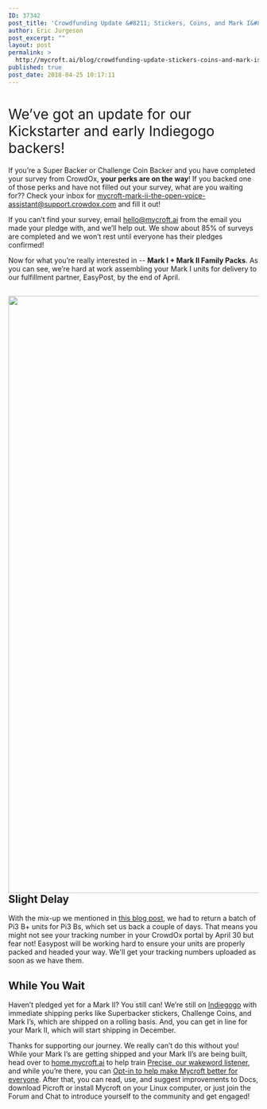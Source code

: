 ```yaml
---
ID: 37342
post_title: 'Crowdfunding Update &#8211; Stickers, Coins, and Mark I&#8217;s'
author: Eric Jurgeson
post_excerpt: ""
layout: post
permalink: >
  http://mycroft.ai/blog/crowdfunding-update-stickers-coins-and-mark-is/
published: true
post_date: 2018-04-25 10:17:11
---
```

<h1><span style="font-weight: 400;">We’ve got an update for our Kickstarter and early Indiegogo backers!</span></h1>
<span style="font-weight: 400;">If you’re a Super Backer or Challenge Coin Backer and you have completed your survey from CrowdOx, <strong>your perks are on the way</strong>! If you backed one of those perks and have not filled out your survey, what are you waiting for?? Check your inbox for </span><a href="mailto:mycroft-mark-ii-the-open-voice-assistant@support.crowdox.com" rel="noopener"><span style="font-weight: 400;">mycroft-mark-ii-the-open-voice-assistant@support.crowdox.com</span></a><span style="font-weight: 400;"> and fill it out!</span>

<span style="font-weight: 400;">If you can’t find your survey, email </span><a href="mailto:hello@mycroft.ai" rel="noopener"><span style="font-weight: 400;">hello@mycroft.ai</span></a><span style="font-weight: 400;"> from the email you made your pledge with, and we’ll help out. We show about 85% of surveys are completed and we won’t rest until everyone has their pledges confirmed!</span>

<span style="font-weight: 400;">Now for what you’re really interested in -- <strong>Mark I + Mark II Family Packs</strong>. As you can see, we’re hard at work assembling your Mark I units for delivery to our fulfillment partner, EasyPost, by the end of April.</span>
<h2><a href="https://mycroft.ai/wp-content/uploads/2018/04/Copy-of-assembly-crew.png"><img class="alignnone size-full wp-image-37344" src="https://mycroft.ai/wp-content/uploads/2018/04/Copy-of-assembly-crew.png" alt="" width="2400" height="1200" /></a>Slight Delay</h2>
<span style="font-weight: 400;">With the mix-up we mentioned in </span><a href="https://mycroft.ai/blog/kickstarter-update-fulfillment-and-surveys/" rel="noopener"><span style="font-weight: 400;">this blog post</span></a><span style="font-weight: 400;">, we had to return a batch of Pi3 B+ units for Pi3 Bs, which set us back a couple of days. That means you might not see your tracking number in your CrowdOx portal by April 30 but fear not! Easypost will be working hard to ensure your units are properly packed and headed your way. We'll get your tracking numbers uploaded as soon as we have them.</span>
<h2>While You Wait</h2>
<span style="font-weight: 400;">Haven’t pledged yet for a Mark II? You still can! We’re still on </span><a href="https://www.indiegogo.com/projects/mycroft-mark-ii-the-open-voice-assistant/x/18123242#/mycroft-blog" rel="noopener"><span style="font-weight: 400;">Indiegogo</span></a><span style="font-weight: 400;"> with immediate shipping perks like Superbacker stickers, Challenge Coins, and Mark I’s, which are shipped on a rolling basis. And, you can get in line for your Mark II, which will start shipping in December.</span>

<span style="font-weight: 400;">Thanks for supporting our journey. We really can’t do this without you! While your Mark I’s are getting shipped and your Mark II’s are being built, head over to <a href="https://home.mycroft.ai/#/precise" rel="noopener">home.mycroft.ai</a> to help train </span><a href="https://mycroft.ai/blog/introducing-precise/" rel="noopener"><span style="font-weight: 400;">Precise, our wakeword listener</span></a><span style="font-weight: 400;">, and while you’re there, you can </span><a href="https://mycroft.ai/blog/privacy-machine-learning-open-data-set-opt-feature/" rel="noopener"><span style="font-weight: 400;">Opt-in to help make Mycroft better for everyone</span></a><span style="font-weight: 400;">. After that, you can read, use, and suggest improvements to Docs, download Picroft or install Mycroft on your Linux computer, or just join the Forum and Chat to introduce yourself to the community and get engaged!</span>